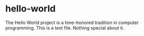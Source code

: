 # hello-world
The Hello World project is a time-honored tradition in computer programming.
This is a test file.  Nothing special about it. 
